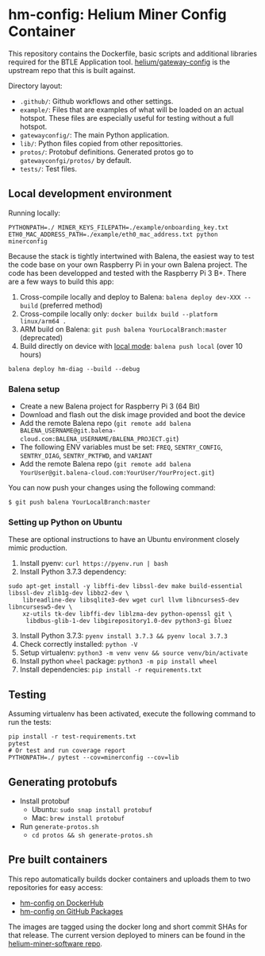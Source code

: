 # hm-config: Helium Miner Config Container

This repository contains the Dockerfile, basic scripts  and additional libraries required for the BTLE Application tool.
[helium/gateway-config](https://github.com/helium/gateway-config) is the upstream repo that this is built against.

Directory layout:

- `.github/`: Github workflows and other settings.
- `example/`: Files that are examples of what will be loaded on an actual hotspot. These files are especially useful for testing without a full hotspot.
- `gatewayconfig/`: The main Python application.
- `lib/`: Python files copied from other reposittories.
- `protos/`: Protobuf definitions. Generated protos go to `gatewayconfgi/protos/` by default.
- `tests/`: Test files.

## Local development environment

Running locally:

```
PYTHONPATH=./ MINER_KEYS_FILEPATH=./example/onboarding_key.txt ETH0_MAC_ADDRESS_PATH=./example/eth0_mac_address.txt python minerconfig
```

Because the stack is tightly intertwined with Balena, the easiest way to test the code base on your own Raspberry Pi in your own Balena project.
The code has been developped and tested with the Raspberry Pi 3 B+. There are a few ways to build this app:

1. Cross-compile locally and deploy to Balena: `balena deploy dev-XXX --build` (preferred method)
2. Cross-compile locally only: `docker buildx build --platform linux/arm64 .`
3. ARM build on Balena: `git push balena YourLocalBranch:master` (deprecated)
4. Build directly on device with [local mode](https://www.balena.io/docs/learn/develop/local-mode/): `balena push local` (over 10 hours)


```
balena deploy hm-diag --build --debug
```

### Balena setup
* Create a new Balena project for Raspberry Pi 3 (64 Bit)
* Download and flash out the disk image provided and boot the device
* Add the remote Balena repo (`git remote add balena BALENA_USERNAME@git.balena-cloud.com:BALENA_USERNAME/BALENA_PROJECT.git`)
* The following ENV variables must be set: `FREQ`, `SENTRY_CONFIG`, `SENTRY_DIAG`, `SENTRY_PKTFWD`, and `VARIANT`
* Add the remote Balena repo (`git remote add balena YourUser@git.balena-cloud.com:YourUser/YourProject.git`)

You can now push your changes using the following command:

```
$ git push balena YourLocalBranch:master
```

### Setting up Python on Ubuntu

These are optional instructions to have an Ubuntu environment closely mimic production.

1. Install pyenv: `curl https://pyenv.run | bash`
2. Install Python 3.7.3 dependency:

```
sudo apt-get install -y libffi-dev libssl-dev make build-essential libssl-dev zlib1g-dev libbz2-dev \
    libreadline-dev libsqlite3-dev wget curl llvm libncurses5-dev libncursesw5-dev \
    xz-utils tk-dev libffi-dev liblzma-dev python-openssl git \
     libdbus-glib-1-dev libgirepository1.0-dev python3-gi bluez
```
3. Install Python 3.7.3: `pyenv install 3.7.3 && pyenv local 3.7.3`
4. Check correctly installed: `python -V`
5. Setup virtualenv: `python3 -m venv venv && source venv/bin/activate`
6. Install python `wheel` package: `python3 -m pip install wheel`
7. Install dependencies: `pip install -r requirements.txt`

## Testing

Assuming virtualenv has been activated, execute the following command to run the tests:

```
pip install -r test-requirements.txt
pytest
# Or test and run coverage report
PYTHONPATH=./ pytest --cov=minerconfig --cov=lib
```

## Generating protobufs

- Install protobuf
    - Ubuntu: `sudo snap install protobuf`
    - Mac: `brew install protobuf`
- Run `generate-protos.sh`
    - `cd protos && sh generate-protos.sh`

## Pre built containers

This repo automatically builds docker containers and uploads them to two repositories for easy access:
- [hm-config on DockerHub](https://hub.docker.com/r/nebraltd/hm-config)
- [hm-config on GitHub Packages](https://github.com/NebraLtd/hm-config/pkgs/container/hm-config)

The images are tagged using the docker long and short commit SHAs for that release. The current version deployed to miners can be found in the [helium-miner-software repo](https://github.com/NebraLtd/helium-miner-software/blob/production/docker-compose.yml).
